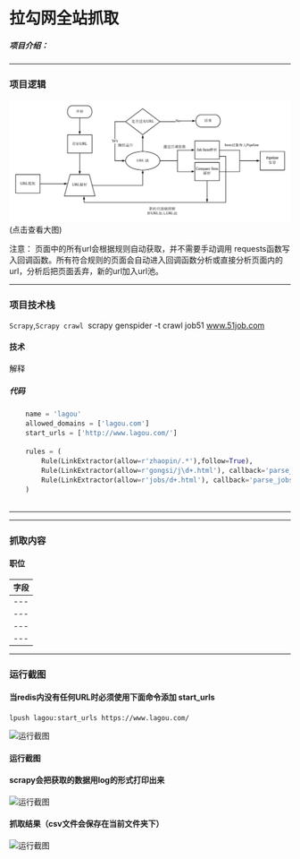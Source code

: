 
# 拉勾网全站抓取

##### 项目介绍：


**** 
### 项目逻辑
![淘宝抓取逻辑](./imgs/流程图.png)
(点击查看大图)

注意：
页面中的所有url会根据规则自动获取，并不需要手动调用 requests函数写入回调函数。所有符合规则的页面会自动进入回调函数分析或直接分析页面内的url，分析后把页面丢弃，新的url加入url池。

**** 
### 项目技术栈
`Scrapy`,`Scrapy crawl`
 scrapy genspider -t crawl job51 www.51job.com


#### 技术

解释

##### 代码
```python
    name = 'lagou'
    allowed_domains = ['lagou.com']
    start_urls = ['http://www.lagou.com/']

    rules = (
        Rule(LinkExtractor(allow=r'zhaopin/.*'),follow=True),
        Rule(LinkExtractor(allow=r'gongsi/j\d+.html'), callback='parse_company', follow=True),
        Rule(LinkExtractor(allow=r'jobs/d+.html'), callback='parse_jobs', follow=True),
    )
    
```
**** 


****  
### 抓取内容

#### 职位
|字段|
|---|
|---|
|---|
|---|
|---|


****  
### 运行截图
#### 当redis内没有任何URL时必须使用下面命令添加 start_urls
```
lpush lagou:start_urls https://www.lagou.com/
```
![运行截图](./imgs/等待中.png)

#### 运行截图
#### scrapy会把获取的数据用log的形式打印出来
![运行截图](./imgs/抓取界面.png)

#### 抓取结果（csv文件会保存在当前文件夹下）
![运行截图](./imgs/抓取结果.png)


